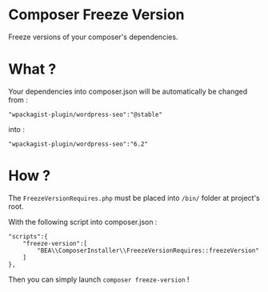 # Composer Freeze Version
Freeze versions of your composer's dependencies.

# What ?
Your dependencies into composer.json will be automatically be changed from :

`"wpackagist-plugin/wordpress-seo":"@stable"`

into :

`"wpackagist-plugin/wordpress-seo":"6.2"`

# How ?
The `FreezeVersionRequires.php` must be placed into `/bin/` folder at project's root.

With the following script into composer.json :
```<?php
"scripts":{
    "freeze-version":[
        "BEA\\ComposerInstaller\\FreezeVersionRequires::freezeVersion"
    ]
},
```

Then you can simply launch `composer freeze-version` !

